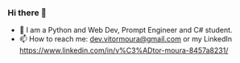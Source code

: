 ### Hi there 👋

- 💼 I am a Python and Web Dev, Prompt Engineer and C# student.
- 📫 How to reach me: dev.vitormoura@gmail.com or my LinkedIn https://www.linkedin.com/in/v%C3%ADtor-moura-8457a8231/
